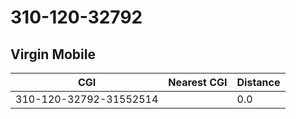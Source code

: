 # 310-120-32792
## Virgin Mobile


| CGI | Nearest CGI | Distance |
|-----|-------------|----------|
| 310-120-32792-31552514 |  | 0.0 |
